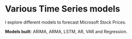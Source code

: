 # Various Time Series models
I explore different models to forecast Microsoft Stock Prices.

**Models built**: ARIMA, ARMA, LSTM, AR, VAR and Regression.
